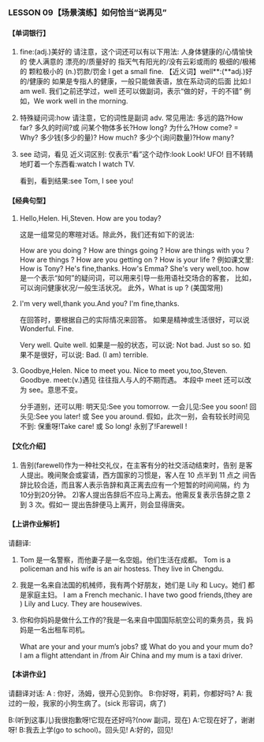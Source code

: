 ### LESSON 09【场景演练】如何恰当“说再见”

#### 【单词银行】

1. fine:(adj.)美好的
    请注意，这个词还可以有以下用法:
    人身体健康的/心情愉快的
    使人满意的
    漂亮的/质量好的
    指天气有阳光的/没有云彩或雨的
    极细的/极稀的
    颗粒极小的
    (n.)罚款/罚金
    I get a small fine.
   【近义词】well**:(**adj.)好的/健康的 如果是专指人的健康，一般只能做表语，放在系动词的后面 比如:I am well.
    我们之前还学过，well 还可以做副词，表示“做的好，干的不错” 例如，We work well in the morning.

2. 特殊疑问词:how 请注意，它的词性是副词 adv.
    常见用法:
    多远的路?How far?
    多久的时间?或 问某个物体多长?How long? 为什么?How come? = Why? 多少钱(多少的量)? How much? 多少个(询问数量)?How many?

3. see 动词，看见
    近义词区别: 仅表示“看”这个动作:look
    Look! UFO! 目不转睛地盯着一个东西看:watch I watch TV.

   看到，看到结果:see Tom, I see you!

#### 【经典句型】

1. Hello,Helen. Hi,Steven. How are you today?

   这是一组常见的寒暄对话。除此外，我们还有如下的说法:

   How are you doing ?
   How are things going ?
   How are things with you ?
   How are things ?
   How are you getting on ?
   How is your life ?
   例如课文里:
   How is Tony? He's fine,thanks. How's Emma? She's very well,too.
   how 是一个表示“如何”的疑问词，可以用来引导一些用语社交场合的客套， 比如，可以询问健康状况/一般生活状况。
   此外，What is up ? (美国常用)

2. I'm very well,thank you.And you? I'm fine,thanks.

   在回答时，要根据自己的实际情况来回答。 如果是精神或生活很好，可以说 Wonderful.
    Fine.

   Very well.
   Quite well. 如果是一般的状态，可以说: Not bad.
   Just so so. 如果不是很好，可以说: Bad.
   (I am) terrible.

3. Goodbye,Helen. Nice to meet you. Nice to meet you,too,Steven. Goodbye. meet:(v.)遇见
    往往指人与人的不期而遇。
    本段中 meet 还可以改为 see。意思不变。

   分手道别，还可以用:
   明天见:See you tomorrow. 一会儿见:See you soon!
   回头见:See you later! 或 See you around. 假如，此次一别，会有较长时间见不到: 保重呀!Take care! 或 So long! 永别了!Farewell !

#### 【文化介绍】

1. 告别(farewell)作为一种社交礼仪，在主客有分的社交活动结束时，告别 是客人提出。晚间聚会或宴请，西方国家的习惯是，客人在 10 点半到 11 点之 间告辞比较合适，而且客人表示告辞和真正离去应有一个短暂的时间间隔，约 为10分到20分钟。 2)客人提出告辞后不应马上离去。他需反复表示告辞之意 2 到 3 次。假如一 提出告辞便马上离开，则会显得唐突。

#### 【上讲作业解析】

 请翻译:

1. Tom 是一名警察，而他妻子是一名空姐。他们生活在成都。
    Tom is a policeman and his wife is an air hostess. They live in Chengdu.

2. 我是一名来自法国的机械师，我有两个好朋友，她们是 Lily 和 Lucy。她们 都是家庭主妇。
   I am a French mechanic. I have two good friends,(they are ) Lily and Lucy. They are housewives. 

3. 你和你妈妈是做什么工作的?我是一名来自中国国际航空公司的乘务员，我 妈妈是一名出租车司机。

   What are your and your mum’s jobs? 或 What do you and your mum do? I am a flight attendant in /from Air China and my mum is a taxi driver.

#### 【本讲作业】

 请翻译对话:
A : 你好，汤姆，很开心见到你。
B:你好呀，莉莉，你都好吗?
A: 我过的一般，我家的小狗生病了。(sick 形容词，病了)

B:(听到这事儿)我很抱歉呀!它现在还好吗?(now 副词，现在) A:它现在好了，谢谢呀!
B:我去上学(go to school)。回头见!
A:好的，回见!